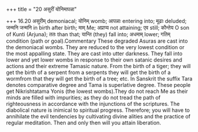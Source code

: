 +++
title = "20 असुरीं योनिमापन्ना"

+++
16.20 असुरीम् demoniacal; योनिम् womb; आपन्नाः entering into; मूढाः
deluded; जन्मनि जन्मनि in birth after birth; माम् Me; अप्राप्य not
attaining; एव still; कौन्तेय O son of Kunti (Arjuna); ततः than that;
यान्ति (they) fall into; अधमाम् lower; गतिम् condition (path or
goal).Commentary These degraded Asuras are cast into the demoniacal
wombs. They are reduced to the very lowest condition or the most
appalling state. They are cast into utter darkness. They fall into lower
and yet lower wombs in response to their own satanic desires and actions
and their extreme Tamasic nature. From the birth of a tiger; they will
get the birth of a serpent from a serpents they will get the birth of a
wormfrom that they will get the birth of a tree; etc. In Sanskrit the
suffix Tara denotes comparative degree and Tama is superlative degree.
These people get Nikrishtatama Yonis (the lowest wombs).They do not
reach Me as their minds are filled with impurities; as they do not tread
the path of righteousness in accordance with the injunctions of the
scriptures. The diabolical nature is inimical to spiritual progress.
Therefore; you will have to annihilate the evil tendencies by
cultivating divine alities and the practice of regular meditation. Then
and only then will you attain liberation.
